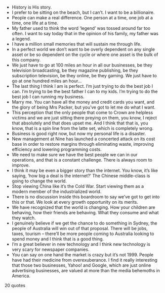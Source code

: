  - History is His story.
 - I prefer to be sitting on the beach, but I can’t. I want to be a billionaire.
 - People can make a real difference. One person at a time, one job at a time, one life at a time.
 - My father used to think the word ‘legend’ was tossed around far too often. I want to say today that in the opinion of his family, my father was a legend.
 - I have a million small memories that will sustain me through life.
 - In a perfect world we don’t want to be overly dependent on any single asset or be so dependent on the cycle or where one asset is the bulk of this company.
 - We just have to go at 100 miles an hour in all our businesses, be they television broadcasting, be they magazine publishing, be they subscription television, be they online, be they gaming. We just have to go at one hundred miles an hour...
 - The last thing I think I am is perfect. I’m just trying to do the best job I can. I’m trying to be the best father I can to my kids. I’m trying to do the best job I can running my business.
 - Marry me. You can have all the money and credit cards you want, and the glory of being Mrs Packer, but you’ve got to let me do what I want.
 - This perception that the only people that come to Crown are helpless victims and we are just sitting there preying on them, you know, I reject that absolutely and that does upset me. And I think that that is, you know, that is a spin line from the latte set, which is completely wrong.
 - Business is good right now, but now my personal life is a disaster.
 - New management at Nine has launched a concerted attack on its cost base in order to restore margins through eliminating waste, improving efficiency and lowering programming costs.
 - We need to make sure we have the best people we can in our operations, and that is a constant challenge. There is always room to improve.
 - I think it may be even a bigger story than the internet. You know, it’s like saying, ‘how big a deal is the internet?’ The Chinese middle-class is going to change the world.
 - Stop viewing China like it’s the Cold War. Start viewing them as a modern member of the industrialized world.
 - There is no discussion inside this boardroom to say we’ve got to get into this or that. We look at every growth opportunity on its merits.
 - We have recognized that the world is changing. How your children are behaving, how their friends are behaving. What they consume and what they watch.
 - I genuinely believe if we get the chance to do something in Sydney, the people of Australia will win out of that proposal. There will be jobs, taxes, tourism – there’ll be more people coming to Australia looking to spend money and I think that is a good thing.
 - I’m a great believer in new technology and I think new technology is very scary for newspaper companies.
 - You can say on one hand the market is crazy but it’s not 1999. People have had their medicine from overexuberance. I find it really interesting that those two businesses, Yahoo! and Google, which are just online advertising businesses, are valued at more than the media behemoths in America.

20 quotes